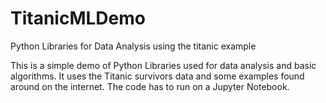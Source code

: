 # TitanicMLDemo
Python Libraries for Data Analysis using the titanic example

This is a simple demo of Python Libraries used for data analysis and basic algorithms. It uses the Titanic survivors data and some examples found around on the internet. 
The code has to run on a Jupyter Notebook.
